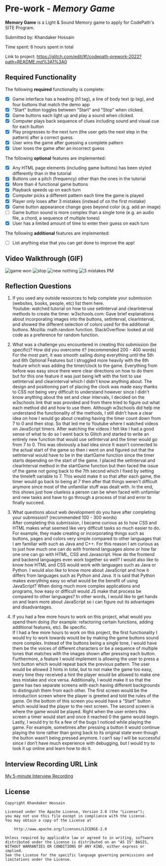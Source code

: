 # Pre-work - *Memory Game*

**Memory Game** is a Light & Sound Memory game to apply for CodePath's SITE Program. 

Submitted by: Khandaker Hossain

Time spent: 6 hours spent in total

Link to project: https://glitch.com/edit/#!/codepath-prework-2022?path=README.md%3A1%3A0

## Required Functionality

The following **required** functionality is complete:

* [x] Game interface has a heading (h1 tag), a line of body text (p tag), and four buttons that match the demo app
* [x] "Start" button toggles between "Start" and "Stop" when clicked. 
* [x] Game buttons each light up and play a sound when clicked. 
* [x] Computer plays back sequence of clues including sound and visual cue for each button
* [x] Play progresses to the next turn (the user gets the next step in the pattern) after a correct guess. 
* [x] User wins the game after guessing a complete pattern
* [x] User loses the game after an incorrect guess

The following **optional** features are implemented:

* [x] Any HTML page elements (including game buttons) has been styled differently than in the tutorial
* [x] Buttons use a pitch (frequency) other than the ones in the tutorial
* [x] More than 4 functional game buttons
* [x] Playback speeds up on each turn
* [x] Computer picks a different pattern each time the game is played
* [x] Player only loses after 3 mistakes (instead of on the first mistake)
* [x] Game button appearance change goes beyond color (e.g. add an image)
* [ ] Game button sound is more complex than a single tone (e.g. an audio file, a chord, a sequence of multiple tones)
* [x] User has a limited amount of time to enter their guess on each turn

The following **additional** features are implemented:

- [ ] List anything else that you can get done to improve the app!

## Video Walkthrough (GIF)
![game won](https://user-images.githubusercontent.com/90944924/161123836-987d291d-b9d2-4f56-91ff-180390b44029.gif)
![stop](https://user-images.githubusercontent.com/90944924/161125627-1cd6c8f8-62df-4189-8213-fa785bbca83a.gif)
![new nothing](https://user-images.githubusercontent.com/90944924/161129216-6e13909f-3fc0-4bc9-be1f-6803b562a54c.gif)
![3 mistakes PM](https://user-images.githubusercontent.com/90944924/161184583-24de76af-f77c-4a77-9c61-9de8932984bd.gif)

## Reflection Questions
1. If you used any outside resources to help complete your submission (websites, books, people, etc) list them here.  
Youtube: watched tutorial on how to use setInterval and clearInterval methods to create the timer. 
w3schools.com: Gave brief explanations about incorporating images into the buttons, setInterval, clearInterval, and showed the different selection of colors used for the additional buttons. Mozilla: math.random function. StackOverflow: looked at old code as a preference for random function. 

2. What was a challenge you encountered in creating this submission (be specific)? How did you overcome it? (recommended 200 - 400 words)       
For the most part, it was smooth sailing doing everything until the 5th and 6th Optional Features but I struggled more heavily with the 6th feature which was adding the timer/clock to the game. Everything from before was easy since there were clear directions on how to do them but for this one feature it was just being left with the hint to use setinterval and clearinterval which I didn't know anything about. The design and positioning part of placing the clock was made easy thanks to CSS not being very difficult to understand however since I didn't know anything about the set and clear intervals, I decided on the w3schools link that was provided and from there tried to figure out what each method did and how to use them. Although w3schools did help me understand the functionality of the methods, I still didn't have a clear idea on how I would go about creating having the timer count down from 7 to 0 and then stop. So that led me to Youtube where I watched videos on JavaScript timers. After watching the videos I felt like I had a good sense of what to do so I went back to Glitch and started to write an entirely new function that would use setInterval and the timer would go from 7 to 0. This was obviously a bad idea since It wasn't connected to the actual start of the game so then i went on and figured out that the setInterval would have to be in the startGame function since the timer starts depending on the start of the game. I placed the setInterval and clearInterval method in the startGame function but then faced the issue of the game not going back to the 7th second which I fixed by setting the timeleft variable to 7. This would make it so that after each game, the timer would go back to being at 7 then after that things weren't difficult anymore since most of the unfamiliar stuff was dealt with. In the end, this shows just how clueless a person can be when faced with unfamilar and new tasks and have to go through a process of trial and error to finally succeed.

3. What questions about web development do you have after completing your submission? (recommended 100 - 300 words)                           
After completing this submission, I became curious as to how CSS and HTML makes what seemed like very difficult tasks so much easier to do. For example, they made creating or incorporating things such as buttons, pages and colors very simple compared to other languages that I am familiar with such as Java and C++. For this reason I am curious as to just how much one can do with frontend languages alone or how far one one can go with HTML, CSS and Javascript. How do the frontend and backend languages even work together so well? I would also like to know how HTML and CSS would work with languages such as Java or Python. I would also like to know more about JavaScript and how it differs from languages such as Python and Java. It is said that Python makes everything easy so what would be the benefit of using JavaScript? When doing much more complex applications and programs, how easy or difficult would JS make that process be compared to other languages? In other words, I would like to get hands on and learn more about JavaScript so i can figure out its advantages and disadvantages.

4. If you had a few more hours to work on this project, what would you spend them doing (for example: refactoring certain functions, adding additional features, etc). Be specific.                                                                                                  
If I had a few more hours to work on this project, the first functionality I would try to work towards would be by making the game buttons sound more complex. Instead of the buttons being a single tone, I would have them be the voices of different characters or be a sequence of multiple tones that matches with the images shown after pressing each button. Furthermore, a feature I would implement is allowing the user to press a hint button which would repeat back the previous pattern. The user would be allowed 3 hints in total, but to not make the game too easy, every time they received a hint the player would be allowed to make one less mistake and vice versa. Additionally, I would make it so that the game has two separate screens with each having different backgrounds to distinguish them from each other. The first screen would be the introduction screen where the player is greeted and told the rules of the game. On the bottom of this screen you would have a “Start” button which would lead the player to the next screen. The second screen is where the game would be played. Right when the user enters this screen a timer would start and once it reached 0 the game would begin. Lastly, I would try to fix a few of the bugs I noticed while playing the game. For example, sometimes after pressing a button it would continue playing the tone rather than going back to its original state even though the button wasn’t being pressed anymore. I can’t say I will be successful since I don’t have much experience with debugging, but I would try to look it up online and learn how to do it.

## Interview Recording URL Link

[My 5-minute Interview Recording](https://youtu.be/nOBUiYbu21w)


## License

    Copyright Khandaker Hossain

    Licensed under the Apache License, Version 2.0 (the "License");
    you may not use this file except in compliance with the License.
    You may obtain a copy of the License at

        http://www.apache.org/licenses/LICENSE-2.0

    Unless required by applicable law or agreed to in writing, software
    distributed under the License is distributed on an "AS IS" BASIS,
    WITHOUT WARRANTIES OR CONDITIONS OF ANY KIND, either express or implied.
    See the License for the specific language governing permissions and
    limitations under the License.
